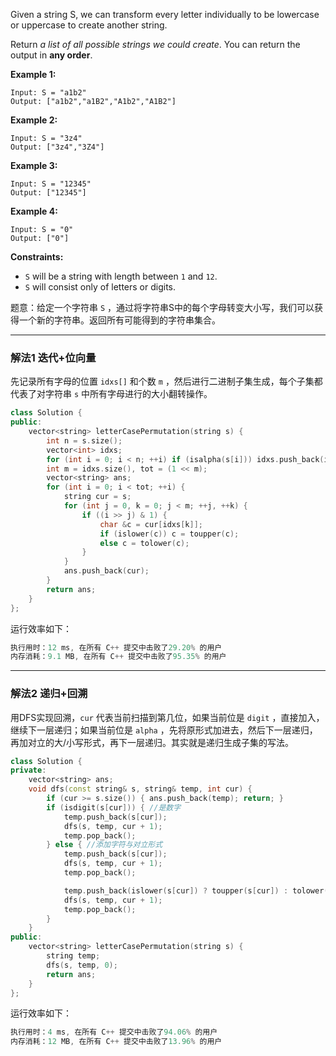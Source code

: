 <p>Given a string S, we can transform every letter individually&nbsp;to be lowercase or uppercase to create another string.</p>

<p>Return <em>a list of all possible strings we could create</em>. You can return the output&nbsp;in <strong>any order</strong>.</p>

 
<p><strong>Example 1:</strong></p>

```clike
Input: S = "a1b2"
Output: ["a1b2","a1B2","A1b2","A1B2"] 
```

<p><strong>Example 2:</strong></p>

```clike
Input: S = "3z4"
Output: ["3z4","3Z4"] 
```

<p><strong>Example 3:</strong></p>

```clike
Input: S = "12345"
Output: ["12345"]
```

 

<p><strong>Example 4:</strong></p>

```clike
Input: S = "0"
Output: ["0"]
```

 <p><strong>Constraints:</strong></p>

<ul>
	<li><code>S</code> will be a string with length between <code>1</code> and <code>12</code>.</li>
	<li><code>S</code> will consist only of letters or digits.</li>
</ul>




题意：给定一个字符串 `S` ，通过将字符串S中的每个字母转变大小写，我们可以获得一个新的字符串。返回所有可能得到的字符串集合。

---
### 解法1 迭代+位向量
先记录所有字母的位置 `idxs[]` 和个数 `m` ，然后进行二进制子集生成，每个子集都代表了对字符串 `s` 中所有字母进行的大小翻转操作。
```cpp
class Solution {
public:
    vector<string> letterCasePermutation(string s) {
        int n = s.size();
        vector<int> idxs;
        for (int i = 0; i < n; ++i) if (isalpha(s[i])) idxs.push_back(i);
        int m = idxs.size(), tot = (1 << m);
        vector<string> ans;
        for (int i = 0; i < tot; ++i) { 
            string cur = s;
            for (int j = 0, k = 0; j < m; ++j, ++k) {
                if ((i >> j) & 1) {
                    char &c = cur[idxs[k]];
                    if (islower(c)) c = toupper(c);
                    else c = tolower(c);
                }
            }
            ans.push_back(cur);
        }
        return ans;
    }
};
```
运行效率如下：
```cpp
执行用时：12 ms, 在所有 C++ 提交中击败了29.20% 的用户
内存消耗：9.1 MB, 在所有 C++ 提交中击败了95.35% 的用户
```
---
### 解法2 递归+回溯
用DFS实现回溯，`cur` 代表当前扫描到第几位，如果当前位是 `digit` ，直接加入，继续下一层递归；如果当前位是 `alpha` ，先将原形式加进去，然后下一层递归，再加对立的大/小写形式，再下一层递归。其实就是递归生成子集的写法。
```cpp
class Solution {
private:
    vector<string> ans;
    void dfs(const string& s, string& temp, int cur) {
        if (cur >= s.size()) { ans.push_back(temp); return; }
        if (isdigit(s[cur])) { //是数字
            temp.push_back(s[cur]);
            dfs(s, temp, cur + 1);
            temp.pop_back();
        } else { //添加字符与对立形式
            temp.push_back(s[cur]);
            dfs(s, temp, cur + 1);
            temp.pop_back();

            temp.push_back(islower(s[cur]) ? toupper(s[cur]) : tolower(s[cur]));
            dfs(s, temp, cur + 1);
            temp.pop_back();
        }
    }
public:
    vector<string> letterCasePermutation(string s) {
        string temp;
        dfs(s, temp, 0);
        return ans;
    }
};
```
运行效率如下：
```cpp
执行用时：4 ms, 在所有 C++ 提交中击败了94.06% 的用户
内存消耗：12 MB, 在所有 C++ 提交中击败了13.96% 的用户
```
